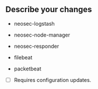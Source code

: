 ## Describe your changes

* neosec-logstash

* neosec-node-manager

* neosec-responder

* filebeat

* packetbeat

- [ ] Requires configuration updates.
